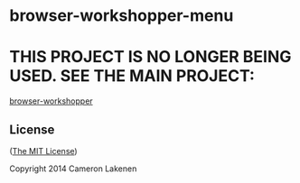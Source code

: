 # browser-workshopper-menu

# THIS PROJECT IS NO LONGER BEING USED. SEE THE MAIN PROJECT:

[browser-workshopper](https://github.com/lakenen/browser-workshopper)

## License

([The MIT License](LICENSE))

Copyright 2014 Cameron Lakenen
